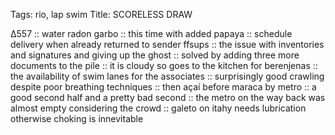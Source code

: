 Tags: rio, lap swim
Title: SCORELESS DRAW
  
∆557 :: water radon garbo :: this time with added papaya :: schedule delivery when already returned to sender ffsups :: the issue with inventories and signatures and giving up the ghost :: solved by adding three more documents to the pile :: it is cloudy so goes to the kitchen for berenjenas :: the availability of swim lanes for the associates :: surprisingly good crawling despite poor breathing techniques :: then açaí before maraca by metro :: a good second half and a pretty bad second :: the metro on the way back was almost empty considering the crowd :: galeto on itahy needs lubrication otherwise choking is innevitable  

